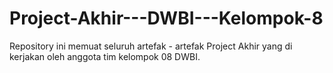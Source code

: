 # Project-Akhir---DWBI---Kelompok-8
Repository ini memuat seluruh artefak - artefak Project Akhir yang di kerjakan oleh anggota tim kelompok 08 DWBI. 

